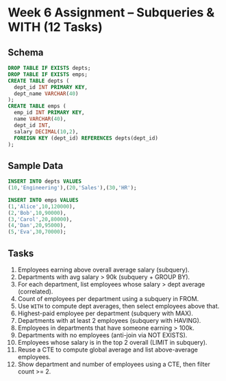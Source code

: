 # Week 6 Assignment – Subqueries & WITH (12 Tasks)

## Schema
```sql
DROP TABLE IF EXISTS depts;
DROP TABLE IF EXISTS emps;
CREATE TABLE depts (
  dept_id INT PRIMARY KEY,
  dept_name VARCHAR(40)
);
CREATE TABLE emps (
  emp_id INT PRIMARY KEY,
  name VARCHAR(40),
  dept_id INT,
  salary DECIMAL(10,2),
  FOREIGN KEY (dept_id) REFERENCES depts(dept_id)
);
```

## Sample Data
```sql
INSERT INTO depts VALUES
(10,'Engineering'),(20,'Sales'),(30,'HR');

INSERT INTO emps VALUES
(1,'Alice',10,120000),
(2,'Bob',10,90000),
(3,'Carol',20,80000),
(4,'Dan',20,95000),
(5,'Eva',30,70000);
```

## Tasks
1) Employees earning above overall average salary (subquery).  
2) Departments with avg salary > 90k (subquery + GROUP BY).  
3) For each department, list employees whose salary > dept average (correlated).  
4) Count of employees per department using a subquery in FROM.  
5) Use `WITH` to compute dept averages, then select employees above that.  
6) Highest-paid employee per department (subquery with MAX).  
7) Departments with at least 2 employees (subquery with HAVING).  
8) Employees in departments that have someone earning > 100k.  
9) Departments with no employees (anti-join via NOT EXISTS).  
10) Employees whose salary is in the top 2 overall (LIMIT in subquery).  
11) Reuse a CTE to compute global average and list above-average employees.  
12) Show department and number of employees using a CTE, then filter count >= 2.
